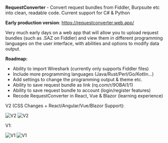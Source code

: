 **RequestConverter** - Convert request bundles from Fiddler, Burpsuite etc into clean, readable code. Current support for C# & Python

**Early production version**: https://requestconverter.web.app/

Very much early days on a web app that will allow you to upload request bundles (such as .SAZ on Fiddler) and view them in different programming languages on the user interface, with abilities and options to modify data output.

**Roadmap:**

- Ability to import Wireshark (currently only supports Fiddler files)
- Include more programming languages (Java/Rust/Perl/Go/Kotlin...)
- Add settings to change the programming output & theme etc.
- Ability to save request bundle as link (rq.com/r/9OBAi1/1)
- Ability to save request bundle to account (login/register features)
- Recode RequestConverter in React, Vue & Blazor (learning experience)

V2 (CSS Changes + React/Angular/Vue/Blazor Support):

![V2](https://i.imgur.com/ef7u3T7.png)
![V2](https://i.imgur.com/rBxRGaT.png)

V1:

![V1](https://i.imgur.com/qhNUIOb.png)
![V1](https://i.imgur.com/GOC3fS5.png)

